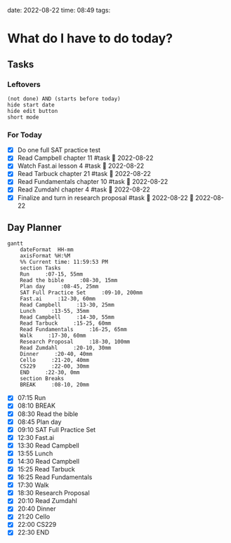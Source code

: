 date: 2022-08-22
time: 08:49
tags: 
# What do I have to do today?
## Tasks
### Leftovers
```tasks
(not done) AND (starts before today)
hide start date
hide edit button
short mode
```
### For Today
- [x] Do one full SAT practice test
- [x] Read Campbell chapter 11 #task 🛫 2022-08-22
- [x] Watch Fast.ai lesson 4 #task 🛫 2022-08-22
- [x] Read Tarbuck chapter 21 #task 🛫 2022-08-22
- [x] Read Fundamentals chapter 10 #task 🛫 2022-08-22
- [x] Read Zumdahl chapter 4 #task 🛫 2022-08-22
- [x] Finalize and turn in research proposal #task 🛫 2022-08-22 📅 2022-08-22

## Day Planner
```mermaid
gantt
    dateFormat  HH-mm
    axisFormat %H:%M
    %% Current time: 11:59:53 PM
    section Tasks
    Run     :07-15, 55mm
    Read the bible     :08-30, 15mm
    Plan day     :08-45, 25mm
    SAT Full Practice Set     :09-10, 200mm
    Fast.ai     :12-30, 60mm
    Read Campbell     :13-30, 25mm
    Lunch     :13-55, 35mm
    Read Campbell     :14-30, 55mm
    Read Tarbuck     :15-25, 60mm
    Read Fundamentals     :16-25, 65mm
    Walk     :17-30, 60mm
    Research Proposal     :18-30, 100mm
    Read Zumdahl     :20-10, 30mm
    Dinner     :20-40, 40mm
    Cello     :21-20, 40mm
    CS229     :22-00, 30mm
    END     :22-30, 0mm
    section Breaks
    BREAK     :08-10, 20mm
```

- [x] 07:15 Run
- [x] 08:10 BREAK
- [x] 08:30 Read the bible
- [x] 08:45 Plan day
- [x] 09:10 SAT Full Practice Set
- [x] 12:30 Fast.ai
- [x] 13:30 Read Campbell
- [x] 13:55 Lunch
- [x] 14:30 Read Campbell
- [x] 15:25 Read Tarbuck
- [x] 16:25 Read Fundamentals
- [x] 17:30 Walk
- [x] 18:30 Research Proposal
- [x] 20:10 Read Zumdahl
- [x] 20:40 Dinner
- [x] 21:20 Cello
- [x] 22:00 CS229
- [x] 22:30 END